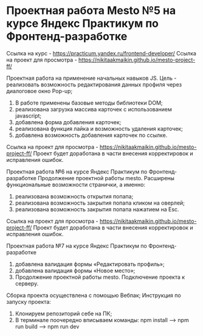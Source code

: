 # Проектная работа Mesto №5 на курсе Яндекс Практикум по Фронтенд-разработке
Ссылка на курс - https://practicum.yandex.ru/frontend-developer/
Ссылка на проект для просмотра - https://nikitaakmaikin.github.io/mesto-project-ff/

Проектная работа на применение начальных навыков JS. Цель - реализовать возможность редактирования данных профиля через диалоговое окно Pop-up;

1) В работе применены базовые методы библиотеки DOM;
2) реализована загрузка массива карточек с использованием javascript;
3) добавлена форма добавления карточек;
4) реализована функция лайка и возможность удаления карточек;
5) добавлена возможность добавления карточек по ссылке.

Ссылка на проект для просмотра - https://nikitaakmaikin.github.io/mesto-project-ff/
Проект будет доработана в части внесения корректировок и исправления ошибок.

Проектная работа №6 на курсе Яндекс Практикум по Фронтенд-разработке
Продолжение проектной работы mesto. Расширены функциональные возможности странички, а именно:

1) реализована возможность открытия попапа;
2) реализована возможность закрытия попапа кликом на оверлей;
3) реализована возможность закрытия попапа нажатием на Esc.

Ссылка на проект для просмотра - https://nikitaakmaikin.github.io/mesto-project-ff/
Проект будет доработана в части внесения корректировок и исправления ошибок.

Проектная работа №7 на курсе Яндекс Практикум по Фронтенд-разработке

1) добавлена валидация формы «Редактировать профиль»;
2) добавлена валидация формы «Новое место»;
3) Продолжение проектной работы mesto. Подключение проекта к серверу.

Сборка проекта осуществлена с помощью Вебпак;
Инструкция по запуску проекта:

1) Клонируем репозиторий себе на ПК;
2) В терминале поочередно вписываем команды: npm install --> npm run build --> npm run dev
